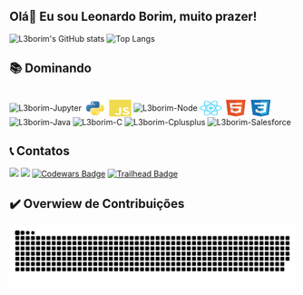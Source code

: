 ## Olá👋 Eu sou Leonardo Borim, muito prazer! 

![L3borim's GitHub stats](https://github-readme-stats.vercel.app/api?username=l3borim&show_icons=true&theme=highcontrast)
![Top Langs](https://github-readme-stats.vercel.app/api/top-langs/?username=l3borim&layout=compact&theme=highcontrast&langs_count=9)

## 📚 Dominando

<div style="display: inline_block"><br>
  <img align="center" alt="L3borim-Jupyter" height="30" width="40" src="https://cdn.jsdelivr.net/gh/devicons/devicon@latest/icons/jupyter/jupyter-original.svg" />
  <img align="center" alt="L3borim-Python" height="30" width="40" src="https://raw.githubusercontent.com/devicons/devicon/master/icons/python/python-original.svg">
  <img align="center" alt="L3borim-Js" height="30" width="40" src="https://raw.githubusercontent.com/devicons/devicon/master/icons/javascript/javascript-plain.svg">
  <img align="center" alt="L3borim-Node" height="30" width="40" src="https://cdn.jsdelivr.net/gh/devicons/devicon@latest/icons/nodejs/nodejs-plain-wordmark.svg" />
  <img align="center" alt="L3borim-React" height="30" width="40" src="https://raw.githubusercontent.com/devicons/devicon/master/icons/react/react-original.svg">
  <img align="center" alt="L3borim-HTML" height="30" width="40" src="https://raw.githubusercontent.com/devicons/devicon/master/icons/html5/html5-original.svg">
  <img align="center" alt="L3borim-CSS" height="30" width="40" src="https://raw.githubusercontent.com/devicons/devicon/master/icons/css3/css3-original.svg">
  <img align="center" alt="L3borim-Java" height="30" width="40" src="https://cdn.jsdelivr.net/gh/devicons/devicon@latest/icons/java/java-original.svg" />
  <img align="center" alt="L3borim-C" height="30" width="40" src="https://cdn.jsdelivr.net/gh/devicons/devicon@latest/icons/c/c-original.svg" />
  <img align="center" alt="L3borim-Cplusplus" height="30" width="40" src="https://cdn.jsdelivr.net/gh/devicons/devicon@latest/icons/cplusplus/cplusplus-original.svg" />
  <img align="center" alt="L3borim-Salesforce" height="30" width="40" src="https://cdn.jsdelivr.net/gh/devicons/devicon@latest/icons/salesforce/salesforce-original.svg" />         
</div>

## 📞 Contatos

<div>
  <a href = "mailto:leoborim002@gmail.com"><img src="https://img.shields.io/badge/-Gmail-%23333?style=for-the-badge&logo=gmail&logoColor=red" target="_blank"></a>
  <a href="https://www.linkedin.com/in/leonardoborim" target="_blank"><img src="https://img.shields.io/badge/-LinkedIn-%230077B5?style=for-the-badge&logo=linkedin&logoColor=white" target="_blank"></a>
  <a href="https://www.codewars.com/users/L3borim" target="_blank"><img alt="Codewars Badge" src="https://img.shields.io/badge/CodeWars-red?style=for-the-badge&logo=codewars"></a>
  <a href="https://www.salesforce.com/trailblazer/lborim002" target="_blank"><img alt="Trailhead Badge" src="https://img.shields.io/badge/Trailblazer-darkblue?style=for-the-badge&logo=salesforce"></a>
</div>

## ✔️ Overwiew de Contribuições

<picture>
  <source media="(prefers-color-scheme: dark)" srcset="https://raw.githubusercontent.com/L3borim/L3borim/output/github-contribution-grid-snake-dark.svg">
  <source media="(prefers-color-scheme: light)" srcset="https://raw.githubusercontent.com/L3borim/L3borim/output/github-contribution-grid-snake.svg">
  <img alt="github contribution grid snake animation" src="https://raw.githubusercontent.com/L3borim/L3borim/output/github-contribution-grid-snake.svg">
</picture>
